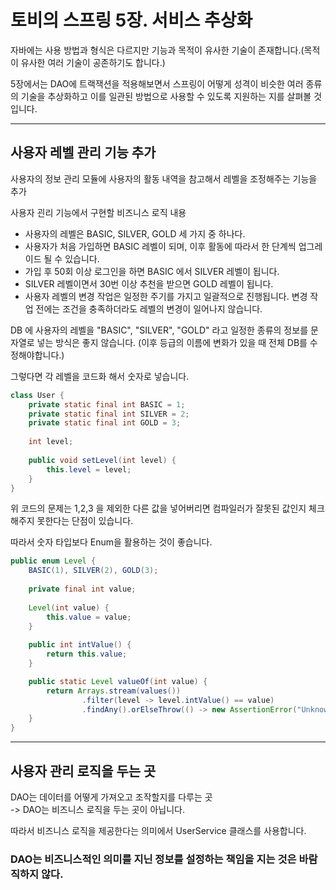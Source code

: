 # 토비의 스프링 5장. 서비스 추상화

자바에는 사용 방법과 형식은 다르지만 기능과 목적이 유사한 기술이 존재합니다.(목적이 유사한 여러 기술이 공존하기도 합니다.)

5장에서는 DAO에 트랙잭션을 적용해보면서 스프링이 어떻게 성격이 비슷한 여러 종류의 기술을 추상화하고 이를 일관된 방법으로 사용할 수 있도록 지원하는 지를 살펴볼 것 입니다.

---

## 사용자 레벨 관리 기능 추가

사용자의 정보 관리 모듈에 사용자의 활동 내역을 참고해서 레벨을 조정해주는 기능을 추가

사용자 괸리 기능에서 구현할 비즈니스 로직 내용
* 사용자의 레벨은 BASIC, SILVER, GOLD 세 가지 중 하나다.
* 사용자가 처음 가입하면 BASIC 레벨이 되며, 이후 활동에 따라서 한 단계씩 업그레이드 될 수 있습니다.
* 가입 후 50회 이상 로그인을 하면 BASIC 에서 SILVER 레벨이 됩니다.
* SILVER 레벨이면서 30번 이상 추천을 받으면 GOLD 레벨이 됩니다.
* 사용자 레벨의 변경 작업은 일정한 주기를 가지고 일괄적으로 진행됩니다. 변경 작업 전에는 조건을 충족하더라도 레벨의 변경이 일어나지 않습니다.

DB 에 사용자의 레벨을 "BASIC", "SILVER", "GOLD" 라고 일정한 종류의 정보를 문자열로 넣는 방식은 좋지 않습니다. (이후 등급의 이름에 변화가 있을 때 전체 DB를 수정해야합니다.)

그렇다면 각 레벨을 코드화 해서 숫자로 넣습니다.

```java
class User {
    private static final int BASIC = 1;
    private static final int SILVER = 2;
    private static final int GOLD = 3;
    
    int level;
    
    public void setLevel(int level) {
        this.level = level;
    }
}
```

위 코드의 문제는 1,2,3 을 제외한 다른 값을 넣어버리면 컴파일러가 잘못된 값인지 체크해주지 못한다는 단점이 있습니다.

따라서 숫자 타입보다 Enum을 활용하는 것이 좋습니다.

```java
public enum Level {
    BASIC(1), SILVER(2), GOLD(3);
    
    private final int value;
    
    Level(int value) {
        this.value = value;
    }
    
    public int intValue() {
        return this.value;
    }

    public static Level valueOf(int value) {
        return Arrays.stream(values())
                .filter(level -> level.intValue() == value)
                .findAny().orElseThrow(() -> new AssertionError("Unknown value: " + value));
    }
}
```

---

## 사용자 관리 로직을 두는 곳

DAO는 데이터를 어떻게 가져오고 조작할지를 다루는 곳   
-> DAO는 비즈니스 로직을 두는 곳이 아닙니다.

따라서 비즈니스 로직을 제공한다는 의미에서 UserService 클래스를 사용합니다.

### DAO는 비즈니스적인 의미를 지닌 정보를 설정하는 책임을 지는 것은 바람직하지 않다.


